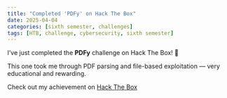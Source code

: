 ```yaml
---
title: "Completed 'PDFy' on Hack The Box"
date: 2025-04-04
categories: [sixth semester, challenges]
tags: [HTB, challenge, cybersecurity, sixth semester]
---
```


I’ve just completed the **PDFy** challenge on Hack The Box! 📄

This one took me through PDF parsing and file-based exploitation — very educational and rewarding.

Check out my achievement on [Hack The Box](https://www.hackthebox.com/achievement/challenge/1242702/637)

